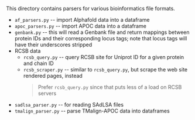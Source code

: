 This directory contains parsers for various bioinformatics file formats.

* `af_parsers.py` -- import Alphafold data into a dataframe
* `apoc_parsers.py` -- import APOC data into a dataframe
* `genbank.py` -- this will read a Genbank file and return mappings between 
  protein IDs and their corresponding locus tags; note that locus tags will 
  have their underscores stripped
* RCSB data
  * `rcsb_query.py` -- query RCSB site for Uniprot ID for a given protein and chain ID
  * `rcsb_scraper.py` -- similar to `rcsb_query.py`, but scrape the web site rendered pages, instead
      > Prefer `rcsb_query.py` since that puts less of a load on RCSB servers
* `sadlsa_parser.py` -- for reading SAdLSA files
* `tmalign_parser.py` -- parse TMalign-APOC data into dataframes
